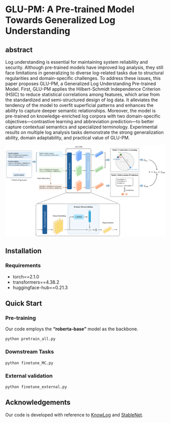 # GLU-PM: A Pre-trained Model Towards Generalized Log Understanding

## abstract
Log understanding is essential for maintaining system reliability and security. Although pre-trained models have improved log analysis, they still face limitations in generalizing to diverse log-related tasks due to structural regularities and domain-specific challenges. To address these issues, this paper proposes GLU-PM, a Generalized Log Understanding Pre-trained Model. First, GLU-PM applies the Hilbert-Schmidt Independence Criterion (HSIC) to reduce statistical correlations among features, which arise from the standardized and semi-structured design of log data. It alleviates the tendency of the model to overfit superficial patterns and enhances the ability to capture deeper semantic relationships. Moreover, the model is pre-trained on knowledge-enriched log corpora with two domain-specific objectives—contrastive learning and abbreviation prediction—to better capture contextual semantics and specialized terminology. Experimental results on multiple log analysis tasks demonstrate the strong generalization ability, domain adaptability, and practical value of GLU-PM.

![Framework of GLU-PM](https://github.com/OneSmallStarfish/GLU-PM/blob/main/fig/fig1.png)

## Installation
### Requirements
- torch==2.1.0
- transformers==4.38.2
- huggingface-hub==0.21.3


## Quick Start
### Pre-training

Our code employs the **“roberta-base”** model as the backbone.

```
python pretrain_all.py
```

### Downstream Tasks
```
python finetune_MC.py
```

### External validation
```
python finetune_external.py
```

## Acknowledgements
Our code is developed with reference to [KnowLog](https://github.com/LeaperOvO/KnowLog) and [StableNet](https://github.com/xxgege/StableNet).
